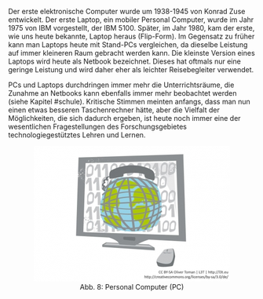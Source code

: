 Der erste elektronische Computer wurde um 1938-1945 von Konrad Zuse entwickelt. Der erste Laptop, ein mobiler Personal Computer, wurde im Jahr 1975 von IBM vorgestellt, der IBM 5100. Später, im Jahr 1980, kam der erste, wie uns heute bekannte, Laptop heraus (Flip-Form). Im Gegensatz zu früher kann man Laptops heute mit Stand-PCs vergleichen, da dieselbe Leistung auf immer kleineren Raum gebracht werden kann. Die kleinste Version eines Laptops wird heute als Netbook bezeichnet. Dieses hat oftmals nur eine geringe Leistung und wird daher eher als leichter Reisebegleiter verwendet.

PCs und Laptops durchdringen immer mehr die Unterrichtsräume, die Zunahme an Netbooks kann ebenfalls immer mehr beobachtet werden (siehe Kapitel #schule). Kritische Stimmen meinten anfangs, dass man nun einen etwas besseren Taschenrechner hätte, aber die Vielfalt der Möglichkeiten, die sich dadurch ergeben, ist heute noch immer eine der wesentlichen Fragestellungen des Forschungsgebietes technologiegestütztes Lehren und Lernen.

<center><figure>
  <img src="img/8_Personal_Computer_PC.jpg" alt="Abb. 8: Personal Computer (PC)">
  <figcaption>Abb. 8: Personal Computer (PC)</figcaption>
</figure></center>

